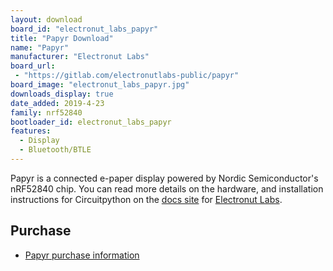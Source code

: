 ```yaml
---
layout: download
board_id: "electronut_labs_papyr"
title: "Papyr Download"
name: "Papyr"
manufacturer: "Electronut Labs"
board_url:
 - "https://gitlab.com/electronutlabs-public/papyr"
board_image: "electronut_labs_papyr.jpg"
downloads_display: true
date_added: 2019-4-23
family: nrf52840
bootloader_id: electronut_labs_papyr
features:
  - Display
  - Bluetooth/BTLE
---
```


Papyr is a connected e-paper display powered by Nordic Semiconductor's nRF52840 chip. You can read more details on the hardware, and installation instructions for Circuitpython on the [docs site](https://docs.electronut.in/papyr/circuitpython/) for [Electronut Labs](https://electronut.in).

## Purchase

* [Papyr purchase information](https://gitlab.com/electronutlabs-public/papyr#buy-papyr)
